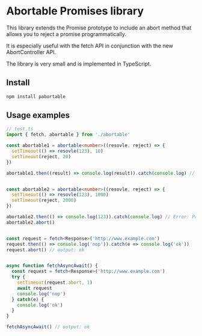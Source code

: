 # Abortable Promises library

This library extends the Promise prototype to include an abort
method that allows you to reject a promise programmatically.

It is especially useful with the fetch API in conjunction with
the new AbortController API.

The library is very small and is implemented in TypeScript.

## Install

```bash
npm install pabortable
```

## Usage examples


```typescript
// test.ts
import { fetch, abortable } from './abortable'

const abortable1 = abortable<number>((resovle, reject) => {
  setTimeout(() => resovle(123), 10)
  setTimeout(reject, 20)
})

abortable1.then((result) => console.log(result)).catch(console.log) // 123, because no abort occurs


const abortable2 = abortable<number>((resovle, reject) => {
  setTimeout(() => resovle(123), 1000)
  setTimeout(reject, 2000)
})

abortable2.then(() => console.log(123)).catch(console.log) // Error: Promise cancelled
abortable2.abort()


const request = fetch<Response>('http://www.example.com')
request.then(() => console.log('nop')).catch(e => console.log('ok'))
request.abort() // output: ok


async function fetchAsyncAwait() {
  const request = fetch<Response>('http://www.example.com')
  try {
    setTimeout(request.abort, 1)
    await request
    console.log('nop')
  } catch(e) {
    console.log('ok')
  }
}

fetchAsyncAwait() // output: ok
```